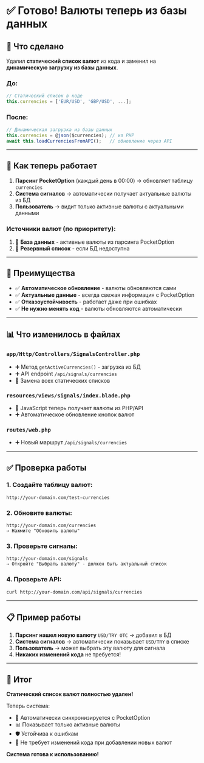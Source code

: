 # ✅ Готово! Валюты теперь из базы данных

## 🎯 Что сделано

Удалил **статический список валют** из кода и заменил на **динамическую загрузку из базы данных**.

### До:
```javascript
// Статический список в коде
this.currencies = ['EUR/USD', 'GBP/USD', ...]; 
```

### После:
```javascript
// Динамическая загрузка из базы данных
this.currencies = @json($currencies); // из PHP
await this.loadCurrenciesFromAPI();   // обновление через API
```

---

## 🔄 Как теперь работает

1. **Парсинг PocketOption** (каждый день в 00:00) → обновляет таблицу `currencies`
2. **Система сигналов** → автоматически получает актуальные валюты из БД
3. **Пользователь** → видит только активные валюты с актуальными данными

### Источники валют (по приоритету):
1. 🥇 **База данных** - активные валюты из парсинга PocketOption
2. 🥈 **Резервный список** - если БД недоступна

---

## 🚀 Преимущества

- ✅ **Автоматическое обновление** - валюты обновляются сами
- ✅ **Актуальные данные** - всегда свежая информация с PocketOption  
- ✅ **Отказоустойчивость** - работает даже при ошибках
- ✅ **Не нужно менять код** - валюты обновляются автоматически

---

## 📊 Что изменилось в файлах

### `app/Http/Controllers/SignalsController.php`
- ➕ Метод `getActiveCurrencies()` - загрузка из БД
- ➕ API endpoint `/api/signals/currencies`
- 🔄 Замена всех статических списков

### `resources/views/signals/index.blade.php`  
- 🔄 JavaScript теперь получает валюты из PHP/API
- ➕ Автоматическое обновление кнопок валют

### `routes/web.php`
- ➕ Новый маршрут `/api/signals/currencies`

---

## ✅ Проверка работы

### 1. Создайте таблицу валют:
```
http://your-domain.com/test-currencies
```

### 2. Обновите валюты:
```
http://your-domain.com/currencies
→ Нажмите "Обновить валюты"
```

### 3. Проверьте сигналы:
```
http://your-domain.com/signals
→ Откройте "Выбрать валюту" - должен быть актуальный список
```

### 4. Проверьте API:
```bash
curl http://your-domain.com/api/signals/currencies
```

---

## 📋 Пример работы

1. **Парсинг нашел новую валюту** `USD/TRY OTC` → добавил в БД
2. **Система сигналов** → автоматически показывает `USD/TRY` в списке
3. **Пользователь** → может выбрать эту валюту для сигнала
4. **Никаких изменений кода** не требуется!

---

## 🎉 Итог

**Статический список валют полностью удален!**

Теперь система:
- 🔄 Автоматически синхронизируется с PocketOption
- 📊 Показывает только активные валюты  
- 🛡️ Устойчива к ошибкам
- 🚀 Не требует изменений кода при добавлении новых валют

**Система готова к использованию!** 